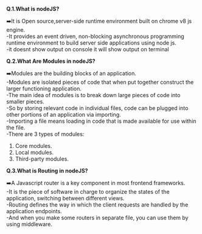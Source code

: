 **Q.1.What is nodeJS?**

➡️It is Open source,server-side runtime environment built on chrome v8 js engine.\
-It provides an event driven, non-blocking asynchronous programming runtime environment to build server side applications using node js.\
-it doesnt show output on console it will show output on terminal

**Q.2.What Are Modules in nodeJS?**

➡️Modules are the building blocks of an application.\
-Modules are isolated pieces of code that when put together construct the larger functioning application.\
-The main idea of modules is to break down large pieces of code into smaller pieces. \
-So by storing relevant code in individual files, code can be plugged into other portions of an application via importing. \
-Importing a file means loading in code that is made available for use within the file.\
-There are 3 types of modules:
1. Core modules.
2. Local modules.
3. Third-party modules.

**Q.3.What is Routing in nodeJS?**

➡️A Javascript router is a key component in most frontend frameworks.\
-It is the piece of software in charge to organize the states of the application, switching between different views.\
-Routing defines the way in which the client requests are handled by the application endpoints.\
-And when you make some routers in separate file, you can use them by using middleware.
